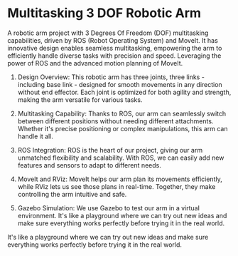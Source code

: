 # Multitasking 3 DOF Robotic Arm
 A robotic arm project with 3 Degrees Of Freedom (DOF) multitasking capabilities, driven by ROS (Robot Operating System) and MoveIt. It has innovative design enables seamless multitasking, empowering the arm to efficiently handle diverse tasks with precision and speed. Leveraging the power of ROS and the advanced motion planning of MoveIt.
 
 1) Design Overview: This robotic arm has three joints, three links - including base link - designed for smooth movements in any direction without end effector. Each joint is optimized for both agility and strength, making the arm versatile for various tasks.
 
 2) Multitasking Capability: Thanks to ROS, our arm can seamlessly switch between different positions without needing different attachments. Whether it's precise positioning or complex manipulations, this arm can handle it all.  
 
 3) ROS Integration: ROS is the heart of our project, giving our arm unmatched flexibility and scalability. With ROS, we can easily add new features and sensors to adapt to different needs.
 
 4) MoveIt and RViz: MoveIt helps our arm plan its movements efficiently, while RViz lets us see those plans in real-time. Together, they make controlling the arm intuitive and safe.  
 
 5) Gazebo Simulation: We use Gazebo to test our arm in a virtual environment. It's like a playground where we can try out new ideas and make sure everything works perfectly before trying it in the real world.

It's like a playground where we can try out new ideas and make sure everything works perfectly before trying it in the real world.
